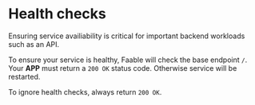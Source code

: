# Health checks

Ensuring service availiability is critical for important backend workloads such as an API.

To ensure your service is healthy, Faable will check the base endpoint `/`.
Your **APP** must return a `200 OK` status code. Otherwise service will be restarted.

To ignore health checks, always return `200 OK`.